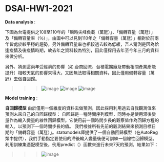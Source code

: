 # DSAI-HW1-2021
**Data analysis :**

 下圖為台電提供之108至110年的「瞬時尖峰負載（萬瓩）」、「備轉容量（萬瓩）」及「備轉容量率（％）」，由圖中可以見到110年之「備轉容量（萬瓩）」相對於前兩年皆處於較平穩的趨勢，另外備轉容量率也相較過去較為低緩，吾人猜測是因為恰逢疫情及後疫情時期，故去年之資料較為特別，因此僅採用去年至今年三月的資料來做分析。

 另外，猜測這兩年受經濟的影響（如.台商回流、台積電擴廠及帶動相關產業產能提升）相較天氣的影響來得大，又因無法取得相關資料，因此僅用備轉容量（萬瓩）去做自回歸。
>>>![image](https://user-images.githubusercontent.com/43928481/111778216-4fa97900-88ef-11eb-9644-5a207d8cbdbf.png)
>>>![image](https://user-images.githubusercontent.com/43928481/111778228-533d0000-88ef-11eb-9f53-003940b8cc0d.png)
>>>![image](https://user-images.githubusercontent.com/43928481/111778241-5637f080-88ef-11eb-9ebb-ab56c12f27c0.png)


**Model training :**

**自回歸模型**
 由於僅用一個維度的資料去做預測，因此採用利用過去自我觀測值來預測未來自己的自回歸模型：
 自回歸是一種時間序列模型，同時亦是使用滯後變量作為輸入變量的線性回歸模型。它使用前一個時間步長的觀察值作為回歸方程的輸入，以預測下一個時間步長的值。
 我們根據所有先前的觀測結果來預測目標日期的「備轉容量（萬瓩）」。statsmodels庫提供了一個自動回歸模型（在AutoReg 類中提供），我們手動指定要使用的滯後輸入變量後便可訓練一個線性回歸模型。
利用訓練集適配模型後，例用predict（）函數來進行未來7天的預測，結果如下：
>>>![image](https://user-images.githubusercontent.com/43928481/111778272-651ea300-88ef-11eb-9289-608be5512167.png)

 

